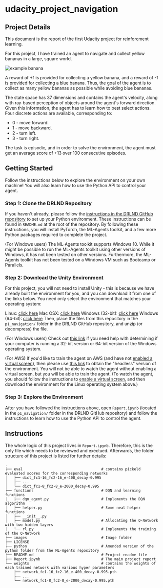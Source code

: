 # udacity_project_navigation

## Project Details

This document is the report of the first Udacity project for reinforcment learning. 

For this project, I have trained an agent to navigate and collect yellow bananas in a large, square world.

![example banana](images/banana.gif)

A reward of +1 is provided for collecting a yellow banana, and a reward of -1 is provided for collecting a blue banana. Thus, the goal of the agent is to collect as many yellow bananas as possible while avoiding blue bananas.

The state space has 37 dimensions and contains the agent's velocity, along with ray-based perception of objects around the agent's forward direction. Given this information, the agent has to learn how to best select actions. Four discrete actions are available, corresponding to:

* 0 - move forward.
* 1 - move backward.
* 2 - turn left.
* 3 - turn right.

The task is episodic, and in order to solve the environment, the agent must get an average score of +13 over 100 consecutive episodes.

## Getting Started

Follow the instructions below to explore the environment on your own machine! You will also learn how to use the Python API to control your agent.

### Step 1: Clone the DRLND Repository

If you haven't already, please follow the [instructions in the DRLND GitHub repository](https://github.com/udacity/deep-reinforcement-learning#dependencies) to set up your Python environment.
These instructions can be found in `README.md` at the root of the repository.
By following these instructions, you will install PyTorch, the ML-Agents toolkit, and a few more Python packages required to complete the project.

(For Windows users) The ML-Agents toolkit supports Windows 10.
While it might be possible to run the ML-Agents toolkit using other versions of Windows, it has not been tested on other versions.
Furthermore, the ML-Agents toolkit has not been tested on a Windows VM such as Bootcamp or Parallels.

### Step 2: Download the Unity Environment

For this project, you will not need to install Unity - this is because we have already built the environment for you, and you can download it from one of the links below.
You need only select the environment that matches your operating system:

Linux: [click here](https://s3-us-west-1.amazonaws.com/udacity-drlnd/P1/Banana/Banana_Linux.zip)
Mac OSX: [click here](https://s3-us-west-1.amazonaws.com/udacity-drlnd/P1/Banana/Banana.app.zip)
Windows (32-bit): [click here](https://s3-us-west-1.amazonaws.com/udacity-drlnd/P1/Banana/Banana_Windows_x86.zip)
Windows (64-bit): [click here](https://s3-us-west-1.amazonaws.com/udacity-drlnd/P1/Banana/Banana_Windows_x86_64.zip)
Then, place the files from this repository in the `p1_navigation/` folder in the DRLND GitHub repository, and unzip (or decompress) the file.

(For Windows users) Check out [this link](https://support.microsoft.com/en-us/help/827218/how-to-determine-whether-a-computer-is-running-a-32-bit-version-or-64) if you need help with determining if your computer is running a 32-bit version or 64-bit version of the Windows operating system.

(For AWS) If you'd like to train the agent on AWS (and have not [enabled a virtual screen](https://github.com/Unity-Technologies/ml-agents/blob/master/docs/Training-on-Amazon-Web-Service.md)), then please use [this link](https://s3-us-west-1.amazonaws.com/udacity-drlnd/P1/Banana/Banana_Linux_NoVis.zip) to obtain the "headless" version of the environment.
You will not be able to watch the agent without enabling a virtual screen, but you will be able to train the agent. (To watch the agent, you should follow the instructions to [enable a virtual screen](https://github.com/Unity-Technologies/ml-agents/blob/master/docs/Training-on-Amazon-Web-Service.md), and then download the environment for the Linux operating system above.)

### Step 3: Explore the Environment

After you have followed the instructions above, open `Report.ipynb` (located in the `p1_navigation/` folder in the DRLND GitHub repository) and follow the instructions to learn how to use the Python API to control the agent.

## Instructions

The whole logic of this project lives in `Report.ipynb`.
Therefore, this is the only file which needs to be reviewed and exectued.
Afterwards, the folder structure of this project is listed for further details:

	.
	├── eval                                    # contains pickeld evaluated scores for the corresponding networks
	│   ├── dict_fc1-16_fc2-16_e-400_decay-0.995
	│   ├── ...
	│   └── dict_fc1-8_fc2-8_e-2000_decay-0.995
	├── functions                               # DQN and learning functions
	│   ├── dqn_agent.py                        # Implements the DQN algorithm
	│   ├── helper.py                           # Some neat helper functions
	│   ├── __init__.py
	│   ├── model.py                            # Allocating the Q-Network with two hidden layers
	│   └── rl.py                               # Implements the training of the Q-Network 
	├── images                                  # Image folder
	├── LICENSE
	├── python                                  # Amended version of the python folder from the ML-Agents repository
	├── README.md                               # Project readme file
	├── Report.ipynb                            # The main project report
	└── weights									# contains the weights of each trained network with various hyper parameters
	    ├── network_fc1-16_fc2-16_e-400_decay-0.995.pth
	    ├── ...
	    └── network_fc1-8_fc2-8_e-2000_decay-0.995.pth


